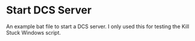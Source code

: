 # Start DCS Server

An example bat file to start a DCS server. I only used this for testing the Kill Stuck Windows script.